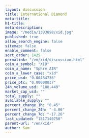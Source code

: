 ```yaml
---
layout: discussion
title: International Diamond
meta-title: 
h1-title: 
meta-description: 
image: "/media/1383898/xid.jpg"
published: true
allow_search_engine: false
sitemap: false
enable_comment: false
sort_order: 1425
permalink: "/en/xid/discussion.html"
coin_a_symbol: "XID"
coin_a_name: "Sphre AIR"
coin_a_lower_case: "xid"
price_usd: "0.00434736"
price_btc: "0.00000037"
24h_volume_usd: "188.449"
market_cap_usd: ""
total_supply: ""
available_supply: ""
percent_change_1h: "0.45"
percent_change_24h: "-4.06"
percent_change_7d: "-17.26"
last_updated: "1517140750"
parent-url: "/en/xid/"
author: Sam
---
```


